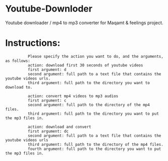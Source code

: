 # Youtube-Downloder
Youtube downloader / mp4 to mp3 converter for Maqamt &amp; feelings project.

# Instructions:
              Please specify the action you want to do, and the arguments, as follows:
              action: download first 30 seconds of youtube videos
              first argument: d
              second argument: full path to a text file that contains the youtube videos urls.
              third argument: full path to the directory you want to download to.
              
              action: convert mp4 videos to mp3 audios
              first argument: c
              second argument: full path to the directory of the mp4 files.
              third argument: full path to the directory you want to put the mp3 files in.
              
              action: download and convert
              first argument: dc
              second argument: full path to a text file that contains the youtube videos urls
              third argument: full path to the directory of the mp4 files.
              fourth argument: full path to the directory you want to put the mp3 files in.
